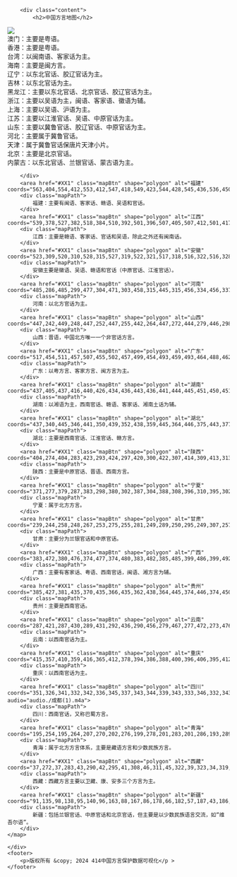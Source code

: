 ﻿<!doctype html>
<html>
<head>
<meta charset="utf-8">
	    </header>
<title>中国方言地图</title>

<link href="css/public.css" rel="stylesheet" type="text/css">
<link href="css/style.css" rel="stylesheet" type="text/css">

<script type="text/javascript" src="js/jquery.min.js"></script>
<script type="text/javascript" src="js/jquery-migrate-1.2.1.min.js"></script>
<script type="text/javascript" src="js/jquery-maphilight.min.js"></script>
<script type="text/javascript">
	$(document).ready(function() {
		$.fn.maphilight.defaults = {
			fill: true,
			fillColor: 'ff8c19',
			fillOpacity: 0.7,
			stroke: true,
			strokeColor: 'ff8b19',
			strokeOpacity: 1,
			strokeWidth: 3,
			fade: true,
			alwaysOn: false,
			neverOn: false,
			groupBy: false
		}

		$("#map_image").maphilight();

		var btn = $(".mapBtn");
		var map = $(".mapPath");

		btn.click(function() {
			map.hide();
			$(this).next().show();
	// Play audio associated with the area
		var audioSrc = $(this).data('audio');
		var audio = new Audio(audioSrc);
	    audio.play();
		});
	});
</script>
        <div class="content">
            <h2>中国方言地图</h2>
</head>
<body>
	</div>
<div class="mapBox">
	<img src="images/map.png" usemap="#planetmap" id="map_image">
	<map id="planetmap" name="planetmap">
	<audio id="audioPlayer" src="" preload="auto"></audio>
		<div id="XX1"></div>
		<area href="#XX1" class="mapBtn" shape="rect" alt="澳门" coords="496,512,522,527">
		<div class="mapPath">
			澳门：主要是粤语。
		</div>
		<area href="#XX1" class="mapBtn" shape="polygon" alt="香港" coords="521,497,517,502,513,501,512,504,514,506,520,507,524,506">
		<div class="mapPath">
			香港：主要是粤语。
		</div>
		<area href="#XX1" class="mapBtn" shape="polygon" alt="台湾" coords="617,439,622,443,621,457,617,484,617,486,616,492,614,492,610,488,605,484,603,474,603,466,608,447">
		<div class="mapPath">
			台湾：以闽南语、客家话为主。
		</div>
		<area href="#XX1" class="mapBtn" shape="polygon" alt="海南" coords="469,544,464,546,450,548,440,556,438,562,442,571,455,577,467,565,467,560,473,549">
		<div class="mapPath">
			海南：主要是闽方言。
		</div>
		<area href="#XX1" class="mapBtn" shape="polygon" alt="辽宁" coords="587,159,587,165,578,170,575,169,573,172,570,174,565,178,562,179,557,182,551,190,546,185,544,183,542,186,543,196,540,208,546,212,550,214,550,219,563,208,566,201,575,200,577,205,571,222,575,224,574,232,575,231,586,219,604,210,618,191,617,187,612,179,610,173,603,161,598,164,593,158">
		<div class="mapPath">
			辽宁：以东北官话、胶辽官话为主。
		</div>
		<area href="#XX1" class="mapBtn" shape="polygon" alt="吉林" coords="577,115,572,115,570,121,569,125,558,123,558,126,561,131,563,139,569,148,575,142,585,154,584,157,588,160,591,157,595,162,599,164,603,161,610,175,611,181,616,186,617,192,622,188,629,174,633,178,646,176,642,167,650,163,653,155,659,157,660,144,664,150,671,137,661,133,657,128,655,134,651,133,644,139,639,134,634,133,632,127,630,132,632,137,624,130,617,130,618,127,615,123,606,124,601,120,595,123,589,124,588,125,584,119">
		<div class="mapPath">
			吉林：以东北官话为主。
		</div>
		<area href="#XX1" class="mapBtn" shape="polygon" alt="黑龙江" coords="532,6,536,12,531,19,539,23,543,18,547,22,546,27,552,34,563,36,563,31,575,27,586,34,581,53,583,62,578,69,578,83,575,78,560,98,566,106,575,106,571,111,570,116,579,114,585,124,588,126,596,122,602,120,604,124,615,122,618,126,621,131,626,130,631,136,632,132,633,126,635,136,642,139,646,139,654,131,656,132,659,131,661,135,670,135,668,129,662,114,668,104,681,105,683,102,682,97,685,91,684,65,688,59,685,54,684,49,681,50,673,57,668,58,662,66,650,70,644,66,645,63,640,54,625,49,621,52,617,48,610,49,603,46,601,39,601,37,592,27,587,18,579,9,577,2,570,0,562,2,547,0">
		<div class="mapPath">
			黑龙江：主要以东北官话、北京官话、胶辽官话为主。
		</div>
		<area href="#XX1" class="mapBtn" shape="polygon" alt="浙江" coords="573,357,572,362,572,365,572,370,566,370,567,376,563,383,558,388,562,396,566,403,570,403,575,412,579,412,582,410,585,412,595,412,602,396,604,395,605,392,604,388,606,384,605,381,607,378,607,369,595,365,589,365,587,365,591,364,595,357,592,356,588,355,587,358,578,356">
		<div class="mapPath">
			浙江：主要以吴语为主，闽语、客家语、徽语为辅。
		</div>
		<area href="#XX1" class="mapBtn" shape="polygon" alt="上海" coords="595,347,591,354,594,357,603,352,601,349"data-audio="audio/上海.m4a">
		<div class="mapPath" style="display:block">
			上海：主要以吴语、沪语为主。
		</div>
		<area href="#XX1" class="mapBtn" shape="polygon" alt="江苏" coords="558,296,553,298,553,302,549,303,547,309,544,305,540,308,534,307,527,303,524,304,529,309,532,313,544,318,547,320,547,325,551,333,556,331,560,329,563,331,562,335,557,336,559,339,555,344,561,351,573,357,575,353,587,358,593,352,595,346,580,339,594,340,599,340,598,337,595,335,592,330,584,326,573,305">
		<div class="mapPath">
			江苏：主要以江淮官话、吴语、中原官话为主。
		</div>
		<area href="#XX1" class="mapBtn" shape="polygon" alt="山东" coords="532,251,526,257,519,258,502,281,508,287,517,288,502,302,510,309,522,308,524,304,527,303,535,309,544,305,547,308,552,303,553,297,557,297,568,280,565,277,570,276,582,265,591,260,591,252,577,253,573,248,566,251,555,264,546,263,546,252,541,252">
		<div class="mapPath">
			山东：主要以冀鲁官话、胶辽官话、中原官话为主。
		</div>
		<area href="#XX1" class="mapBtn" shape="polygon" alt="河北" coords="486,196,479,209,478,214,485,221,488,224,488,234,491,237,488,240,484,246,481,254,487,264,488,269,486,274,484,280,487,288,495,289,505,286,508,285,506,280,518,261,524,258,531,255,531,250,530,246,519,247,517,232,514,234,506,233,501,234,501,227,505,219,511,210,517,213,523,215,522,224,526,223,527,231,540,233,544,231,547,224,549,218,548,212,543,210,540,207,541,198,531,199,526,196,529,192,523,185,514,189,514,196,504,196,501,198,491,203">
		<div class="mapPath">
			河北：主要属于冀鲁官话。
		</div>
		<area href="#XX1" class="mapBtn" shape="polygon" alt="天津" coords="524,222,522,224,517,231,518,243,526,247,530,244,530,235,531,230">
		<div class="mapPath">
			天津：属于冀鲁官话保唐片天津小片。
		</div>
		<area href="#XX1" class="mapBtn" shape="polygon" alt="北京" coords="510,210,507,215,506,219,502,226,501,233,507,233,516,232,522,230,523,221,520,214">
		<div class="mapPath">
			北京：主要是北京官话。
		</div>
		<area href="#XX1" class="mapBtn" shape="polygon" alt="内蒙古" coords="532,6,529,5,522,11,517,19,523,21,524,21,527,29,523,34,517,57,518,61,504,74,492,70,488,97,485,98,488,106,494,103,503,103,507,98,514,97,522,101,533,112,532,116,517,117,515,120,510,121,507,125,501,126,497,132,493,138,486,143,482,143,474,152,468,154,457,154,454,151,447,157,446,163,452,173,444,182,434,192,421,196,402,197,380,207,373,213,371,211,367,208,354,208,341,202,337,198,316,195,312,198,286,195,284,200,287,204,287,216,294,227,297,227,303,224,318,224,320,229,318,231,313,238,313,239,319,245,325,246,325,249,329,252,343,255,346,253,353,246,362,248,366,252,364,255,365,259,358,265,358,269,359,274,368,276,374,275,383,270,387,251,396,245,399,254,396,261,396,264,407,268,406,271,417,271,417,272,431,255,433,252,434,247,437,244,444,243,448,240,449,241,454,238,457,238,463,226,467,226,473,224,473,224,484,220,477,212,484,196,488,195,489,197,488,201,492,204,501,197,502,197,506,196,513,195,513,193,511,191,517,185,521,184,527,192,528,194,531,201,541,201,542,196,540,185,542,182,546,186,549,191,556,182,559,182,564,177,566,177,571,172,573,172,575,169,579,169,588,163,587,159,585,157,584,152,575,144,570,149,567,149,566,143,563,139,563,129,557,125,557,121,567,124,568,119,571,115,570,111,572,109,575,107,575,105,571,108,561,99,575,77,578,82,578,68,584,64,581,49,586,32,575,27,567,34,562,34,560,37,552,36,547,27,547,22,543,19,540,23,531,19,534,10">
		<div class="mapPath">
			内蒙古：以东北官话、兰银官话、蒙古语为主。
		   
		</div>
		<area href="#XX1" class="mapBtn" shape="polygon" alt="福建" coords="563,404,554,412,553,412,547,418,549,423,544,428,545,436,536,450,537,461,544,460,549,464,558,477,562,473,570,464,566,461,574,458,576,459,575,454,579,453,580,449,584,444,582,442,587,442,587,427,585,421,588,421,589,422,595,412,589,414,582,409,577,412,575,413,571,403">
		<div class="mapPath">
			福建：主要有闽语、客家话、赣语、吴语和官话。
		</div>
		<area href="#XX1" class="mapBtn" shape="polygon" alt="江西" coords="539,378,527,382,518,384,510,392,501,396,507,405,507,412,501,417,501,424,505,427,503,436,508,437,508,448,506,454,515,458,522,456,517,467,531,464,537,465,538,455,539,447,542,435,545,427,547,420,550,412,554,408,556,412,564,404,557,387,560,386,547,384,546,380,540,384,538,385">
		<div class="mapPath">
			江西：主要是赣语、客家话、官话和吴语，除此之外还有闽南话。
		</div>
		<area href="#XX1" class="mapBtn" shape="polygon" alt="安徽" coords="523,309,520,310,528,315,527,319,522,321,517,318,516,322,516,328,513,329,513,334,509,334,507,335,517,344,519,341,522,351,517,357,517,358,524,365,524,374,530,381,539,379,540,382,538,384,544,384,546,380,550,384,558,387,565,377,565,370,572,367,572,365,574,358,574,355,563,354,561,351,555,341,558,340,558,337,563,336,562,331,560,329,556,332,551,331,546,327,547,321,540,319,535,316,531,311">
		<div class="mapPath">
			安徽主要是徽语、吴语、赣语和官话（中原官话、江淮官话）。
		</div>
		<area href="#XX1" class="mapBtn" shape="polygon" alt="河南" coords="485,286,485,299,477,304,471,303,458,315,445,315,456,334,456,337,464,345,470,350,478,350,486,349,489,350,491,348,495,355,504,357,511,358,516,358,517,355,522,352,522,347,520,341,517,345,508,335,511,333,512,329,515,324,517,319,518,321,527,318,525,315,522,310,518,309,513,309,504,303,505,300,516,288,510,289,506,286,502,288">
		<div class="mapPath">
			河南：以北方官话为主。
		</div>
		<area href="#XX1" class="mapBtn" shape="polygon" alt="山西" coords="447,242,449,248,447,252,447,255,442,264,447,272,444,279,446,298,445,311,447,317,457,313,468,305,481,302,484,297,486,289,484,282,486,277,487,268,488,266,482,255,483,247,488,241,489,236,487,230,488,223,485,221,477,224,470,224,465,225,459,236,455,239">
		<div class="mapPath">
			山西：晋语，中国北方唯一一个非官话方言。
		</div>
		<area href="#XX1" class="mapBtn" shape="polygon" alt="广东" coords="517,454,511,457,507,455,502,457,499,454,493,459,493,464,488,462,485,463,484,466,481,468,484,476,481,478,480,482,474,489,474,497,467,505,468,508,462,512,460,514,453,519,454,524,453,533,459,542,463,537,460,530,471,521,484,520,486,513,496,514,502,509,508,506,508,496,515,499,524,496,529,495,534,494,538,491,543,491,547,489,550,482,557,476,559,474,550,464,536,459,537,465,531,464,516,467,516,466">
		<div class="mapPath">
			广东：以粤方言、客家方言、闽方言为主。
		</div>
		<area href="#XX1" class="mapBtn" shape="polygon" alt="湖南" coords="437,405,437,416,440,426,434,436,443,436,441,444,445,451,450,451,453,449,456,450,460,445,465,446,470,447,470,451,473,453,468,467,473,464,476,467,483,469,485,463,494,463,495,457,500,455,508,458,508,453,508,447,508,437,506,436,504,426,501,425,501,415,505,413,506,407,502,398,499,396,497,389,494,386,488,393,486,390,479,393,470,388,454,387,458,393,453,395,446,393">
		<div class="mapPath">
			湖南：以湘语为主，西南官话、赣语、客家话、湘南土话为辅。
		</div>
		<area href="#XX1" class="mapBtn" shape="polygon" alt="湖北" coords="437,340,445,346,441,350,439,352,438,359,445,364,446,375,443,377,436,381,429,382,426,384,429,389,430,394,438,403,446,393,453,396,458,392,453,388,473,386,479,393,485,390,488,395,496,388,497,396,504,401,504,394,511,391,520,384,528,381,524,370,526,365,514,357,507,359,504,357,496,357,493,351,489,347,488,351,486,350,473,350,468,350,456,337,454,341">
		<div class="mapPath">
			湖北：主要是西南官话、江淮官话、赣方言。
		</div>
		<area href="#XX1" class="mapBtn" shape="polygon" alt="陕西" coords="404,274,404,283,423,293,424,297,420,300,422,307,414,309,413,313,406,313,399,310,398,313,395,323,400,325,395,330,399,336,391,337,389,340,392,342,390,346,394,352,405,348,406,352,418,357,425,355,431,357,436,364,440,360,437,352,445,346,440,341,437,338,452,337,457,334,456,332,445,316,448,302,442,279,446,272,441,264,446,255,450,250,448,243,446,241,444,245,438,245,432,249,433,255,431,255,419,271">
		<div class="mapPath">
			陕西：主要是中原官话、晋语、西南方言。
		</div>
		<area href="#XX1" class="mapBtn" shape="polygon" alt="宁夏" coords="371,277,379,287,383,298,380,302,387,304,388,308,396,310,395,302,400,302,402,297,397,293,397,282,403,280,406,274,406,268,397,262,399,254,398,245,390,248,383,269,376,274">
		<div class="mapPath">
			宁夏：属于北方方言。
		</div>
		<area href="#XX1" class="mapBtn" shape="polygon" alt="甘肃" coords="239,244,258,248,267,253,275,255,281,249,289,250,295,249,307,257,314,253,317,262,332,273,336,271,346,285,350,295,347,304,345,308,345,310,338,318,338,326,333,326,328,324,325,326,331,329,339,337,342,336,342,329,351,327,354,334,363,343,367,341,369,345,370,350,377,352,384,351,383,349,389,346,390,341,387,337,396,335,396,330,398,324,394,322,399,314,397,312,402,313,410,314,413,308,421,308,423,304,421,301,423,295,422,292,404,281,398,281,396,293,401,297,400,302,394,302,394,308,388,306,387,303,382,300,382,295,379,288,372,276,368,276,358,272,357,264,363,262,364,255,365,252,361,248,355,245,345,252,330,254,324,250,324,245,320,245,313,237,319,232,320,225,314,222,303,224,293,228,287,213,287,207,284,199,284,193,272,194,272,202,256,209,246,215,240,220,238,231">
		<div class="mapPath">
			甘肃：主要分为兰银官话和中原官话。
		</div>
		<area href="#XX1" class="mapBtn" shape="polygon" alt="广西" coords="383,472,380,476,374,477,374,480,383,482,385,485,399,486,399,492,395,494,391,497,393,502,398,506,400,501,404,504,408,506,406,512,408,518,419,522,431,522,433,520,442,522,454,522,460,516,460,516,460,511,467,511,467,506,476,498,476,489,482,481,480,477,484,474,480,468,475,471,473,464,468,466,473,454,471,452,468,450,470,448,466,445,460,445,458,450,454,451,452,448,446,451,438,457,433,463,431,460,424,467,414,462,399,472,398,477">
		<div class="mapPath">
			广西：主要有客家话、粤语、西南官话，闽语、湘方言为辅。
		</div>
		<area href="#XX1" class="mapBtn" shape="polygon" alt="贵州" coords="385,427,381,435,370,435,366,435,362,438,364,445,374,446,374,450,371,461,375,467,374,476,380,476,383,471,398,477,400,472,414,462,421,466,429,461,436,460,445,451,440,445,444,436,441,435,435,435,441,426,436,415,432,417,426,408,424,405,419,406,414,404,412,409,406,409,402,415,398,412,392,412,389,419,399,422,399,427,391,427">
		<div class="mapPath">
			贵州：主要是西南官话。
		</div>
		<area href="#XX1" class="mapBtn" shape="polygon" alt="云南" coords="287,421,287,430,289,431,292,436,290,456,279,467,277,472,273,476,277,483,275,487,292,486,289,491,293,498,301,501,300,506,297,515,308,520,308,522,313,529,318,526,325,523,328,533,336,533,336,521,333,515,336,512,342,513,345,507,354,511,359,507,360,509,365,507,368,510,373,506,379,506,385,500,384,497,390,497,394,496,399,486,386,486,383,481,376,481,373,475,375,465,373,463,374,447,372,446,367,446,361,439,364,436,371,435,383,436,384,426,383,422,375,426,372,424,371,420,369,416,365,413,363,417,359,421,359,428,352,436,352,447,347,451,345,450,337,452,334,455,320,429,317,427,313,426,312,421,314,418,311,415,306,420,302,420,297,406,292,412">
		<div class="mapPath">
			云南：以西南官话为主。
		</div>
		<area href="#XX1" class="mapBtn" shape="polygon" alt="重庆" coords="415,357,410,359,416,365,412,378,394,386,388,400,396,406,395,412,405,416,406,409,412,409,414,404,423,405,427,412,432,417,436,414,437,404,431,393,429,393,428,386,424,385,429,381,437,379,443,376,445,374,445,363,441,360,435,361,431,358,423,355">
		<div class="mapPath">
			重庆：以西南官话为主。
		</div>
		<area href="#XX1" class="mapBtn" shape="polygon" alt="四川" coords="351,326,341,332,342,336,345,337,343,344,339,343,333,346,332,343,332,341,325,344,325,348,325,350,319,352,314,348,313,345,312,341,305,343,295,341,282,342,279,348,282,351,288,357,296,371,292,373,298,387,297,397,297,406,301,420,307,420,310,414,314,419,312,422,316,425,320,428,333,453,339,456,345,450,347,453,351,449,351,436,358,427,358,421,362,420,362,416,366,413,371,417,369,421,373,425,379,423,384,427,394,429,398,426,397,422,390,418,392,413,396,413,395,405,388,400,390,387,412,378,417,364,413,361,416,357,407,353,404,348,392,351,391,347,384,348,383,350,382,353,373,350,369,348,370,343,365,342,353,336"data-audio="audio./成都(1).m4a">
		<div class="mapPath">
			四川：西南官话，又称巴蜀方言。
		</div>
		<area href="#XX1" class="mapBtn" shape="polygon" alt="青海" coords="195,254,195,264,207,270,202,276,199,278,201,283,201,286,193,289,186,286,184,291,186,295,183,299,182,307,179,309,179,320,187,336,205,341,214,348,243,351,251,359,255,363,267,365,273,355,274,351,278,349,281,341,297,340,305,344,312,341,317,351,324,353,327,343,333,343,342,344,345,337,342,335,334,329,328,329,326,324,330,326,336,326,336,324,336,318,345,310,342,307,349,302,351,295,345,290,345,286,337,271,332,274,317,263,314,252,309,255,293,248,288,251,280,250,271,255,269,255,258,248,234,244,201,251">
		<div class="mapPath">
			青海：属于北方方言体系，主要是藏语方言和少数民族方言。
		</div>
		<area href="#XX1" class="mapBtn" shape="polygon" alt="西藏" coords="37,272,37,283,43,290,42,295,41,308,46,311,45,322,39,323,34,319,29,320,34,329,32,338,37,338,49,350,50,353,58,364,63,361,87,379,87,384,93,381,96,385,95,390,105,395,109,399,117,406,117,407,130,408,135,413,156,412,156,416,156,420,157,423,172,410,184,413,195,416,198,421,210,418,221,411,224,411,239,402,247,406,258,401,260,402,258,408,262,407,264,409,260,414,273,419,277,416,287,420,288,418,291,420,292,410,298,405,297,385,292,373,296,371,287,356,278,350,273,351,274,356,267,365,254,363,252,357,242,350,211,345,203,340,188,335,179,317,179,310,183,308,182,302,186,294,181,293,186,287,181,286,165,280,156,282,144,281,131,287,123,285,115,290,101,282,90,280,84,286,63,278,57,271,54,268">
		<div class="mapPath">
			西藏：西藏方言主要以卫藏、康、安多三个方言为主。
		</div>
		<area href="#XX1" class="mapBtn" shape="polygon" alt="新疆" coords="91,135,98,138,95,140,96,163,88,167,86,178,66,182,57,187,43,186,36,193,29,192,27,186,24,189,20,186,5,193,0,201,0,206,0,210,0,213,4,212,11,219,8,234,6,234,1,236,14,248,14,260,37,273,53,267,57,272,61,277,66,278,83,287,90,280,102,285,115,289,120,287,131,287,143,280,152,281,161,279,177,286,184,285,192,289,202,284,199,283,199,279,201,277,206,271,195,262,195,254,201,251,230,246,234,243,239,243,237,222,240,219,254,210,272,201,272,195,273,194,262,168,258,167,242,154,229,154,214,148,212,142,217,135,218,126,210,108,208,108,204,102,197,102,198,99,191,92,186,87,189,81,179,80,173,90,166,92,163,95,161,109,152,113,148,111,145,111,134,106,121,129,124,135,114,133,114,131,97,131">
		<div class="mapPath">
			新疆：包括兰银官话、中原官话和北京官话，但主要是以少数民族语言交流，如“维吾尔语”。
		</div>
	</map>
</div><html lang="zh">
<head>
    <meta charset="UTF-8">
    <meta name="viewport" content="width=device-width, initial-scale=1.0">


    </div>
    <footer>
        <p>版权所有 &copy; 2024 414中国方言保护数据可视化</p >
    </footer>
</body>


</body>
</html>

